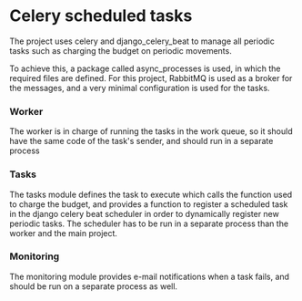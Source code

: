 # Celery scheduled tasks

The project uses celery and django_celery_beat to manage all periodic tasks
such as charging the budget on periodic movements.

To achieve this, a package called async_processes is used, in which the
required files are defined. For this project, RabbitMQ is used as a broker
for the messages, and a very minimal configuration is used for the tasks.

### Worker

The worker is in charge of running the tasks in the work queue, so it should
have the same code of the task's sender, and should run in a separate process

### Tasks

The tasks module defines the task to execute which calls the function used
to charge the budget, and provides a function to register a scheduled task
in the django celery beat scheduler in order to dynamically register new
periodic tasks. The scheduler has to be run in a separate process than the
worker and the main project.

### Monitoring

The monitoring module provides e-mail notifications when a task fails, and
should be run on a separate process as well.